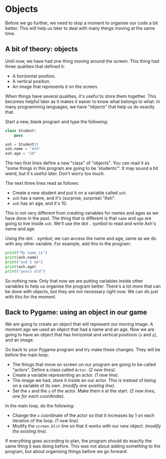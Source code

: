 # Objects

Before we go further, we need to stop a moment to organise our code a bit better. This will help us later to deal with many things moving at the same time.

## A bit of theory: objects

Until now, we have had one thing moving around the screen. This thing had three qualities that defined it:

  * A horizontal position.
  * A vertical position.
  * An image that represents it on the screen.

When things have several qualities, it's useful to store them together. This becomes helpful later as it makes it easier to know what belongs to what. In many programming languages, we have "objects" that help us do exactly that.

Start a new, blank program and type the following:

```python
class Student:
    pass

ash = Student()
ash.name = "Ash"
ash.age = "10"
```

The two first lines define a new "class" of "objects". You can read it as "some things in this program are going to be 'students'". It may sound a bit weird, but it's useful later. Don't worry too much.

The next three lines read as follows:

  * Create a new student and put it on a variable called `ash`.
  * `ash` has a name, and it's (surprise, surprise) "Ash".
  * `ash` has an age, and it's 10.

This is not very different from creating variables for names and ages as we have done in the past. The thing that is different is that `name` and `age` are going to live inside `ash`. We'll use the dot `.` symbol to read and write Ash's name and age.

Using the dot `.` symbol, we can access the name and age, same as we do with any other variable. For example, add this to the program:

```python
print("My name is")
print(ash.name)
print("and I am")
print(ash.age)
print("years old")
```

So nothing new. Only that now we are putting variables inside other variables to help us organise the program better. There's a lot more that can be done with objects, but they are not necessary right now. We can do just with this for the moment.

## Back to Pygame: using an object in our game

We are going to create an object that will represent our moving image. A moment ago we used an object that had a name and an age. Now we are going to have an object that has horizontal and vertical positions (`x` and `y`), and an image.

Go back to your Pygame program and try make these changes. They will be before the main loop:

  * The things that move on screen on our program are going to be called "actors". Define a class called `Actor`. _(2 new lines)._
  * Create a variable representing an actor. _(1 new line)._
  * The image we had, store it inside an our actor. This is instead of being on a variable of its own. _(modify one existing line)._
  * Set the `x` and the `y` of the actor. Make them `0` at the start. _(2 new lines, one for each coordinate)._

In the main loop, do the following:

  * Change the `x` coordinate of the actor so that it increases by 1 on each iteration of the loop. _(1 new line)._
  * Modify the `screen.blit` line so that it works with our new object. _(modify the existing line)._

If everything goes according to plan, the program should do exactly the same thing it was doing before. This was not about adding something to the program, but about organising things before we go forward.
